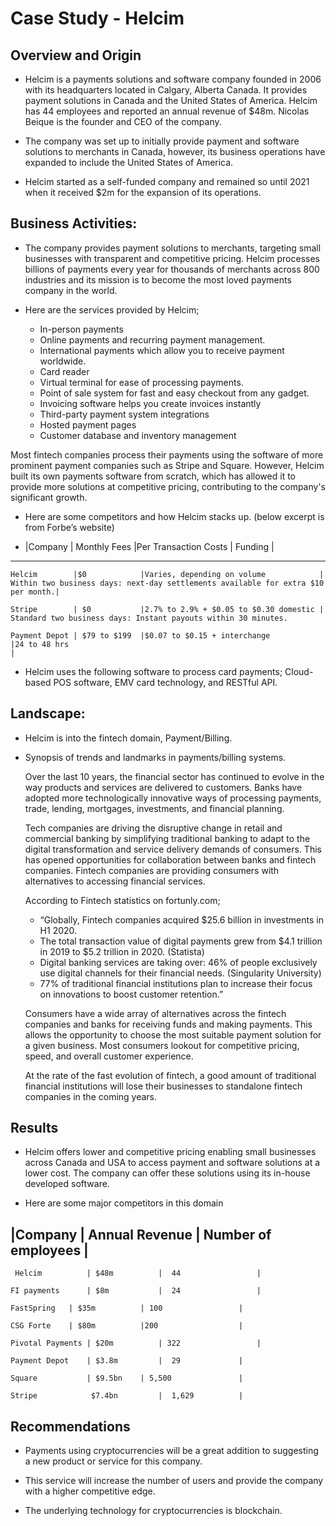# Case Study -  Helcim

## Overview and Origin

* Helcim is a payments solutions and software company founded in 2006 with its headquarters located in Calgary, Alberta Canada. It provides payment solutions in Canada and the United States of America. Helcim has 44 employees and reported an annual revenue of $48m. Nicolas Beique is the founder and CEO of the company. 

* The company was set up to initially provide payment and software solutions to merchants in Canada, however, its business operations have expanded to include the United States of America.

* Helcim started as a self-funded company and remained so until 2021 when it received $2m for the expansion of its operations.

## Business Activities:

* The company provides payment solutions to merchants, targeting small businesses with transparent and competitive pricing. Helcim processes billions of payments every year for thousands of merchants across 800 industries and its mission is to become the most loved payments company in the world.

* Here are the services provided by Helcim;
    * In-person payments
    * Online payments and recurring payment management.
    * International payments which allow you to receive payment worldwide.
    * Card reader
    * Virtual terminal for ease of processing payments.
    * Point of sale system for fast and easy checkout from any gadget.
    * Invoicing software helps you create invoices instantly
    * Third-party payment system integrations 
    * Hosted payment pages
    * Customer database and inventory management

Most fintech companies process their payments using the software of more prominent payment companies such as Stripe and Square. However, Helcim built its own payments software from scratch, which has allowed it to provide more solutions at competitive pricing, contributing to the company's significant growth.

* Here are some competitors and how Helcim stacks up. (below excerpt is from Forbe’s website)

* |Company        | Monthly Fees |Per Transaction Costs                  |    Funding                                                                       |
----------------------------------------------------------------------------------------------------------------------------------------------------------
    Helcim        |$0            |Varies, depending on volume            |	Within two business days: next-day settlements available for extra $10 per month.|

    Stripe	      | $0           |2.7% to 2.9% + $0.05 to $0.30 domestic | Standard two business days: Instant payouts within 30 minutes.

    Payment Depot |	$79 to $199  |$0.07 to $0.15 + interchange           |24 to 48 hrs                                                                       |
		

* Helcim uses the following software to process card payments; Cloud-based POS software, EMV card technology, and RESTful API.

## Landscape:

* Helcim is into the fintech domain, Payment/Billing.

* Synopsis of trends and landmarks in payments/billing systems.

  Over the last 10 years, the financial sector has continued to evolve in the way products and services are delivered to customers. Banks have adopted more technologically         innovative ways of processing payments, trade, lending, mortgages, investments, and financial planning.

  Tech companies are driving the disruptive change in retail and commercial banking by simplifying traditional banking to adapt to the digital transformation and service           delivery demands of consumers. This has opened opportunities for collaboration between banks and fintech companies. Fintech companies are providing consumers with alternatives   to accessing financial services.

  According to Fintech statistics on fortunly.com;
    * “Globally, Fintech companies acquired $25.6 billion in investments in H1 2020.
    * The total transaction value of digital payments grew from $4.1 trillion in 2019 to $5.2 trillion in 2020. (Statista)
    * Digital banking services are taking over: 46% of people exclusively use digital channels for their financial needs. (Singularity University)
    * 77% of traditional financial institutions plan to increase their focus on innovations to boost customer retention.”
    
  Consumers have a wide array of alternatives across the fintech companies and banks for receiving funds and making payments. This allows the opportunity to choose the most       suitable payment solution for a given business. Most consumers lookout for competitive pricing, speed, and overall customer experience.
  
  At the rate of the fast evolution of fintech, a good amount of traditional financial institutions will lose their businesses to standalone fintech companies in the coming       years.

## Results

* Helcim offers lower and competitive pricing enabling small businesses across Canada and USA to access payment and software solutions at a lower cost. The company can offer these solutions using its in-house developed software.

* Here are some major competitors in this domain

 |Company           | Annual Revenue |	Number of employees |
  ---------------------------------------------------------
  
     Helcim          | $48m	         |  44                 |
    
    FI payments      | $8m	         |  24                 |
    
    FastSpring	 | $35m	         | 100                 |
    
    CSG Forte	 | $80m	         |200                  |
    
    Pivotal Payments | $20m	         | 322                 |
    
    Payment Depot    | $3.8m         |	29             |

    Square           | $9.5bn	 | 5,500               |

    Stripe	          $7.4bn         |	1,629          |


## Recommendations

* Payments using cryptocurrencies will be a great addition to suggesting a new product or service for this company. 

* This service will increase the number of users and provide the company with a higher competitive edge.

* The underlying technology for cryptocurrencies is blockchain.
